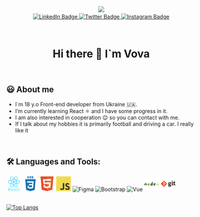 <div id="header" align="center">
  <img src="https://media.giphy.com/media/M9gbBd9nbDrOTu1Mqx/giphy.gif" width="200"/>
</div>

<div id="badges" align="center">
  <a href="https://www.linkedin.com/in/volodymyr-pindak-984758222" target="_blank">
    <img src="https://img.shields.io/badge/LinkedIn-blue?style=for-the-badge&logo=linkedin&logoColor=white" alt="LinkedIn Badge"/>
  </a>
  <a href="https://twitter.com/i_amvova" target="_blank">
    <img src="https://img.shields.io/badge/Twitter-blue?style=for-the-badge&logo=twitter&logoColor=white" alt="Twitter Badge"/>
  </a>
  <a href="https://www.instagram.com/i.amvova/" target="_blank">
    <img src="https://upload.wikimedia.org/wikipedia/commons/thumb/e/e7/Instagram_logo_2016.svg/768px-Instagram_logo_2016.svg.png" width="28" alt="Instagram Badge"/>
  </a><br />
  <img src="https://komarev.com/ghpvc/?username=your-github-iamvova&style=flat-square&color=blue" alt=""/>
</div>


<br />
<h1 align="center">Hi there 👋 I`m Vova</h1>

<br />

## 😃 About me
<ul>
  <li>I`m 18 y.o Front-end developer from Ukraine 🇺🇦. </li>
  <li>I’m currently learning React ⚛️ and I have some progress in it. </li>
  <li>I am also interested in cooperation 😉 so you can contact with me. </li>
  <li>If I talk about my hobbies it is primarily football and driving a car. I really like it</li>
</ul>

<br />

## 🛠️ Languages and Tools:
<div>
  <img src="https://github.com/devicons/devicon/blob/master/icons/react/react-original-wordmark.svg" title="React" alt="React" width="40" height="40"/>
  <img src="https://github.com/devicons/devicon/blob/master/icons/css3/css3-plain-wordmark.svg"  title="CSS3" alt="CSS" width="40" height="40"/>
  <img src="https://github.com/devicons/devicon/blob/master/icons/html5/html5-original.svg" title="HTML5" alt="HTML" width="40" height="40"/>
  <img src="https://github.com/devicons/devicon/blob/master/icons/javascript/javascript-original.svg" title="JavaScript" alt="JavaScript" width="40" height="40"/>
  <img src="https://camo.githubusercontent.com/6fa306d5104fed4a5acb89fa9918be4ef32c806e4014e0e28d02b13526f5fa24/68747470733a2f2f706c61792d6c682e676f6f676c6575736572636f6e74656e742e636f6d2f6566774e6c7651337063685f2d685a39786548663659462d665f72487a51516f323149566576504c4f78707a5356667875564b6f6d325f37433661784662432d337255" title="Figma" alt="Figma" width="40" height="40"/>
  <img src="https://getbootstrap.com/docs/5.2/assets/brand/bootstrap-logo-shadow.png" title="Bootstrap" alt="Bootstrap" width="40" height="40"/>
  <img src="https://upload.wikimedia.org/wikipedia/commons/thumb/9/95/Vue.js_Logo_2.svg/768px-Vue.js_Logo_2.svg.png?20170919082558" title="Vue" alt="Vue" width="35" height="35"/>
  <img src="https://github.com/devicons/devicon/blob/master/icons/nodejs/nodejs-original-wordmark.svg" title="NodeJS" alt="NodeJS" width="40" height="40"/>
  <img src="https://github.com/devicons/devicon/blob/master/icons/git/git-original-wordmark.svg" title="Git" **alt="Git" width="40" height="40"/>
</div>
<br />

[![Top Langs](https://github-readme-stats.vercel.app/api/top-langs/?username=iamvova&layout=compact&theme=onedark)](https://github.com/anuraghazra/github-readme-stats)
